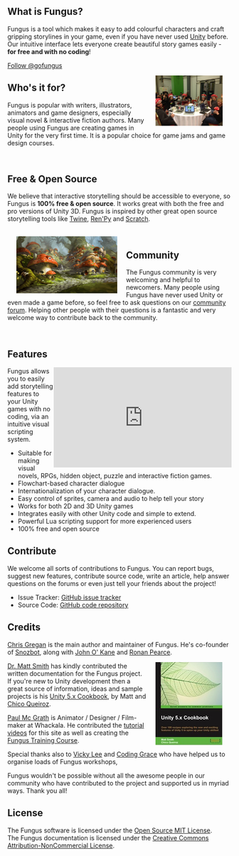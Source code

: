 
<div id="fb-root"></div>
<script>(function(d, s, id) {
  var js, fjs = d.getElementsByTagName(s)[0];
  if (d.getElementById(id)) return;
  js = d.createElement(s); js.id = id;
  js.src = "//connect.facebook.net/en_US/sdk.js#xfbml=1&version=v2.5&appId=309953839151751";
  fjs.parentNode.insertBefore(js, fjs);
}(document, 'script', 'facebook-jssdk'));</script>

<!--<a target="_blank" href="http://u3d.as/f0T"><img style="margin: 0px auto;display:block" hspace="20" src="./images/logo_mid.png"></a>-->

## What is Fungus?

<div class="alert alert-info" role="alert">
Fungus is a tool which makes it easy to add colourful characters and craft gripping storylines in your game, even if you have never used <a href="http://unity3d.com" targer="_blank">Unity</a> before. Our intuitive interface lets everyone create beautiful story games easily - <b>for free and with no coding</b>!
</div>

<a href="https://twitter.com/gofungus" class="twitter-follow-button" data-show-count="false" data-show-screen-name="false">Follow @gofungus</a>
<script>!function(d,s,id){var js,fjs=d.getElementsByTagName(s)[0],p=/^http:/.test(d.location)?'http':'https';if(!d.getElementById(id)){js=d.createElement(s);js.id=id;js.src=p+'://platform.twitter.com/widgets.js';fjs.parentNode.insertBefore(js,fjs);}}(document, 'script', 'twitter-wjs');</script>
<div class="fb-share-button" data-href="http://facebook.com/fungusgames" data-layout="button"></div>

<img style="float: right; width: 30%; vertical-align: middle" hspace="20" src="./images/community.jpeg">

## Who's it for?
Fungus is popular with writers, illustrators, animators and game designers, especially visual novel & interactive fiction authors. Many people using Fungus are creating games in Unity for the very first time. It is a popular choice for game jams and game design courses.
<div>&nbsp;</div>

## Free & Open Source

We believe that interactive storytelling should be accessible to everyone, so Fungus is <b>100% free & open source</b>. It works great with both the free and pro versions of Unity 3D. Fungus is inspired by other great open source storytelling tools like [Twine], [Ren'Py] and [Scratch].

<div>&nbsp;</div>

<img style="float: left; width: 45%; vertical-align: middle" hspace="20" src="./images/fungus-town.png">

## Community

The Fungus community is very welcoming and helpful to newcomers. Many people using Fungus have never used Unity or even made a game before, so feel free to ask questions on our [community forum]. Helping other people with their questions is a fantastic and very welcome way to contribute back to the community.

<div>&nbsp;</div>

## Features

<div align="center" style="float:right;">
<iframe width="400" height="225" src="https://youtube.com/embed/kP767dFQaCU?t=5m20s" frameborder="0" allowfullscreen></iframe>
</div>

Fungus allows you to easily add storytelling features to your Unity games with no coding, via an intuitive visual scripting system.

- Suitable for making visual novels, RPGs, hidden object, puzzle and interactive fiction games.
- Flowchart-based character dialogue
- Internationalization of your character dialogue.
- Easy control of sprites, camera and audio to help tell your story
- Works for both 2D and 3D Unity games
- Integrates easily with other Unity code and simple to extend.
- Powerful Lua scripting support for more experienced users
- 100% free and open source

## Contribute

We welcome all sorts of contributions to Fungus. You can report bugs, suggest new features, contribute source code, write an article, help answer questions on the forums or even just tell your friends about the project!

- Issue Tracker: [GitHub issue tracker]
- Source Code: [GitHub code repository]

## Credits

[Chris Gregan] is the main author and maintainer of Fungus. He's co-founder of [Snozbot], along with [John O' Kane] and [Ronan Pearce].

<a target="_blank" href="https://www.packtpub.com/game-development/unity-5x-cookbook"><img hspace="20" style="float: right" src="./images/B03899_MockupCover_Cookbook.jpg"></a>
[Dr. Matt Smith] has kindly contributed the written documentation for the Fungus project. If you're new to Unity development then a great source of information, ideas and sample projects is his [Unity 5.x Cookbook], by Matt and [Chico Queiroz].

[Paul Mc Grath] is Animator / Designer / Film-maker at Whackala. He contributed the [tutorial videos] for this site as well as creating the [Fungus Training Course].

Special thanks also to [Vicky Lee] and [Coding Grace] who have helped us to organise loads of Fungus workshops,

Fungus wouldn't be possible without all the awesome people in our community who have contributed to the project and supported us in myriad ways. Thank you all!

## License

The Fungus software is licensed under the [Open Source MIT License].
<br>
The Fungus documentation is licensed under the [Creative Commons Attribution-NonCommercial License].

[Snozbot]: http://snozbot.com
[Chris Gregan]: http://twitter.com/gofungus
[John O' Kane]: https://twitter.com/johnokane
[Ronan Pearce]: https://twitter.com/ronanpearce
[Vicky Lee]: https://twitter.com/whykay
[Paul Mc Grath]: http://whackala.com
[Coding Grace]: https://www.codinggrace.com
[tutorial videos]: ../tutorial_videos/index.md
[Fungus Training Course]: ../training_course/index.md
[FungusGames.com]: http://www.fungusgames.com
[community forum]: http://fungusgames.com/forum
[Twine]: http://twinery.org
[Ren'Py]: https://www.renpy.org
[Scratch]: https://scratch.mit.edu
[GitHub issue tracker]: https://github.com/snozbot/fungus/issues
[GitHub code repository]: https://github.com/snozbot/fungus
[chris@snozbot.com]: chris@snozbot.com
[Dr. Matt Smith]: https://github.com/dr-matt-smith/
[Creative Commons Attribution-NonCommercial License]: https://creativecommons.org/licenses/by-nc/3.0/
[Open Source MIT License]: https://github.com/snozbot/fungus/blob/master/LICENSE
[Unity 5.x Cookbook]: https://www.packtpub.com/game-development/unity-5x-cookbook
[ITB]: http://www.itb.ie/
[matt book cover image]: ./images/B03899_MockupCover_Cookbook.jpg
[Chico Queiroz]: https://www.linkedin.com/in/chicoqueiroz
